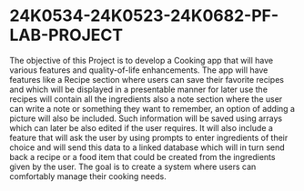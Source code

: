 # 24K0534-24K0523-24K0682-PF-LAB-PROJECT

The objective of this Project is to develop a Cooking app that will have various features and quality-of-life enhancements. The app will have features like a Recipe section where users can save their favorite recipes and which will be displayed in a presentable manner for later use the recipes will contain all the ingredients also a note section where the user can write a note or something they want to remember, an option of adding a picture will also be included. Such information will be saved using arrays which can later be also edited if the user requires. It will also include a feature that will ask the user by using prompts to enter ingredients of their choice and will send this data to a linked database which will in turn send back a recipe or a food item that could be created from the ingredients given by the user. The goal is to create a system where users can comfortably manage their cooking needs.
